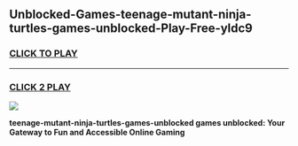 
## Unblocked-Games-teenage-mutant-ninja-turtles-games-unblocked-Play-Free-yldc9
<h3>
<a href="https://premium76.site?title=teenage-mutant-ninja-turtles-games-unblocked&ref=15A">CLICK TO PLAY</a></h3>
<hr>

<h3>
<a href="https://premium76.site?title=teenage-mutant-ninja-turtles-games-unblocked&ref=15A">CLICK 2 PLAY</a>
  
</h3>

<a href="https://premium76.site?title=teenage-mutant-ninja-turtles-games-unblocked&ref=15A"><img src="https://clearcache.store/games.png"></a>


**teenage-mutant-ninja-turtles-games-unblocked games unblocked: Your Gateway to Fun and Accessible Online Gaming**
